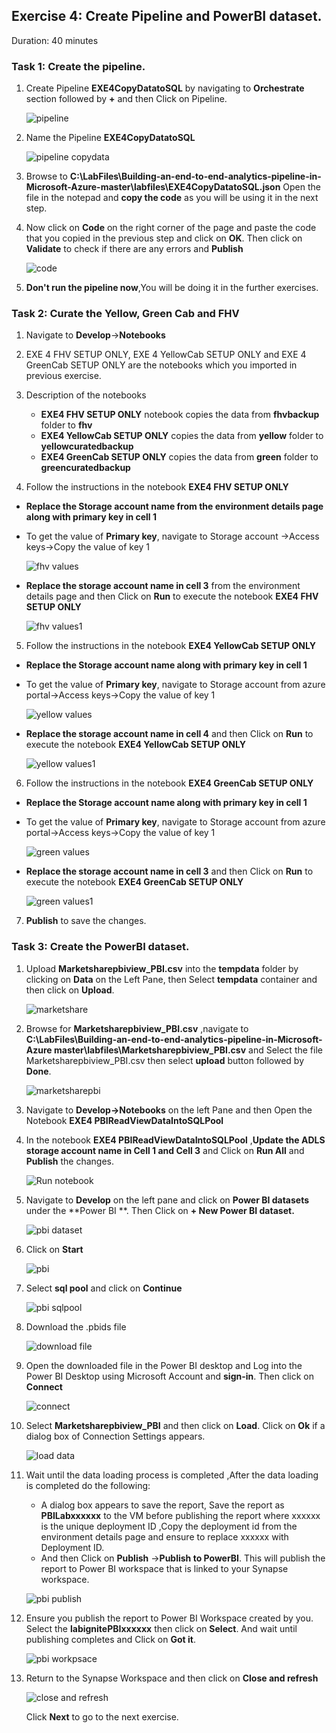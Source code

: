 ## Exercise 4: Create Pipeline and PowerBI dataset.

Duration: 40 minutes

### Task 1: Create the pipeline.

1. Create Pipeline **EXE4CopyDatatoSQL** by navigating to **Orchestrate** section followed by **+** and then Click on Pipeline.

   ![pipeline](images/25.png)
  
2. Name the Pipeline **EXE4CopyDatatoSQL**

   ![pipeline copydata](images/26.png)
   
3. Browse to **C:\LabFiles\Building-an-end-to-end-analytics-pipeline-in-Microsoft-Azure-master\labfiles\EXE4CopyDatatoSQL.json**
   Open the file in the notepad and **copy the code** as you will be using it in the next step.
   
4. Now click on **Code** on the right corner of the page and paste the code that you copied in the previous step and click on **OK**. 
   Then click on **Validate** to check if there are any errors and **Publish**

   ![code](images/27.png)
   
5. **Don't run the pipeline now**,You will be doing it in the further exercises.
   
### Task 2: Curate the  Yellow, Green Cab and FHV

1. Navigate to **Develop**->**Notebooks**

2. EXE 4 FHV SETUP ONLY, EXE 4 YellowCab SETUP ONLY and EXE 4 GreenCab SETUP ONLY are the notebooks which you imported in previous exercise.

3. Description of the notebooks
   - **EXE4 FHV SETUP ONLY** notebook copies the data from **fhvbackup** folder to **fhv** 
   - **EXE4 YellowCab SETUP ONLY** copies the data from **yellow** folder to **yellowcuratedbackup**
   - **EXE4 GreenCab SETUP ONLY** copies the data from **green** folder to **greencuratedbackup** 

4. Follow the instructions in the notebook **EXE4 FHV SETUP ONLY** 

  - **Replace the Storage account name from the environment details page along with primary key in cell 1** 
  -   To get the value of **Primary key**, navigate to Storage account ->Access keys->Copy the value of key 1
  
      ![fhv values](images/fhvvalues.png)

 - **Replace the storage account name in cell 3** from the environment details page and then Click on **Run** to execute the notebook **EXE4 FHV SETUP ONLY**
    
     ![fhv values1](images/fhvvalues1.png)
 
5. Follow the instructions in the notebook **EXE4 YellowCab SETUP ONLY**
 
  - **Replace the Storage account name along with primary key in cell 1** 
  -   To get the value of **Primary key**, navigate to Storage account from azure portal->Access keys->Copy the value of key 1

      ![yellow values](images/yellowvalues.png)

  - **Replace the storage account name in cell 4** and then Click on **Run** to execute the notebook **EXE4 YellowCab SETUP ONLY**
     
     ![yellow values1](images/yellowvalues1.png)

6. Follow the instructions in the notebook **EXE4 GreenCab SETUP ONLY**
  
  - **Replace the Storage account name along with primary key in cell 1** 
  
  -   To get the value of **Primary key**, navigate to Storage account from azure portal->Access keys->Copy the value of key 1

      ![green values](images/greenvalues.png)

  - **Replace the storage account name in cell 3** and then Click on **Run** to execute the notebook **EXE4 GreenCab SETUP ONLY**
   
      ![green values1](images/greenvalues1.png)
      
7. **Publish** to save the changes.

### Task 3: Create the PowerBI dataset.

1. Upload **Marketsharepbiview_PBI.csv** into the **tempdata** folder by clicking on **Data** on the Left Pane, then Select **tempdata**    container and then click on **Upload**.

   ![marketshare](images/28.png)

2. Browse for **Marketsharepbiview_PBI.csv** ,navigate to **C:\LabFiles\Building-an-end-to-end-analytics-pipeline-in-Microsoft-Azure master\labfiles\Marketsharepbiview_PBI.csv** and Select the file Marketsharepbiview_PBI.csv then select **upload** button followed by **Done**.

   ![marketsharepbi](images/29.png)

3. Navigate to **Develop->Notebooks** on the left Pane and then Open the Notebook **EXE4 PBIReadViewDataIntoSQLPool**
   
4. In the notebook **EXE4 PBIReadViewDataIntoSQLPool** ,**Update the ADLS storage account name in Cell 1 and Cell 3** and Click on **Run All** and **Publish** the changes.

   ![Run notebook](images/33.png)

5. Navigate to **Develop** on the left pane and click on **Power BI datasets** under the **Power BI **. Then Click on **+ New Power BI dataset.**

   ![pbi dataset](images/34.png)

6. Click on **Start** 

   ![pbi](images/35.png)

7. Select **sql pool** and click on **Continue**
   
   ![pbi sqlpool](images/36.png)
   
8. Download the .pbids file

   ![download file](images/37.png)

9. Open the downloaded file in the Power BI desktop and Log into the Power BI Desktop using Microsoft Account and **sign-in**. Then click on **Connect**

    ![connect](images/38.png)

10. Select **Marketsharepbiview_PBI** and then click on **Load**. Click on **Ok** if a dialog box of Connection Settings appears.

    ![load data](images/39.png)

11. Wait until the data loading process is completed ,After the data loading is completed do the following:
    - A dialog box appears to save the report, Save the report as **PBILabxxxxxx** to the VM before publishing the report where xxxxxx is the unique deployment ID ,Copy the deployment id from the environment details page and ensure to replace xxxxxx with Deployment ID.
    - And then Click on **Publish** ->**Publish to PowerBI**. This will publish the report to Power BI workspace that is linked to your Synapse workspace.

    ![pbi publish](images/40.png)

12. Ensure you publish the report to Power BI Workspace created by you. Select the **labignitePBIxxxxxx** then click on **Select**. And wait until publishing completes and Click on **Got it**.

    ![pbi workpsace](images/041.png)

13. Return to the Synapse Workspace and then click on **Close and refresh**

    ![close and refresh](images/042.png)
    
    Click **Next** to go to the next exercise.

   
